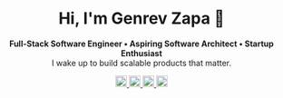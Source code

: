 <h1 align="center">
  Hi, I'm Genrev Zapa 👋
</h1>

<p align="center">
  <b>
    Full-Stack Software Engineer • Aspiring Software Architect • Startup Enthusiast
  </b>
  <br>
  I wake up to build scalable products that matter.
</p>

<p align="center">
    <a href="https://portfolio.genrevzapa.com" target="_blank">
        <img src="https://zapagenrevdale-github.s3.ap-southeast-1.amazonaws.com/zen-browser-light.png" height="20"/>
    </a>
    <a href="https://www.linkedin.com/in/genrev-dale-zapa">
        <img src="https://zapagenrevdale-github.s3.ap-southeast-1.amazonaws.com/linkedin.png" height="20"/>
    </a>
    <a href="mailto:zapagenrevdale@gmail.com">
        <img src="https://zapagenrevdale-github.s3.ap-southeast-1.amazonaws.com/gmail.png" height="20"/>
    </a>
    <a href="https://leetcode.com/u/qgdezapa">
        <img src="https://zapagenrevdale-github.s3.ap-southeast-1.amazonaws.com/leetcode.png" height="20"/>
    </a>
</p>
